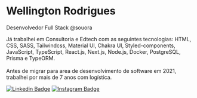 # Wellington Rodrigues
Desenvolvedor Full Stack @souora

Já trabalhei em Consultoria e Edtech com as seguintes tecnologias: HTML, CSS, SASS, Tailwindcss, Material UI, Chakra UI, Styled-components, JavaScript, TypeScript, React.js, Next.js, Node.js, Docker, PostgreSQL, Prisma e TypeORM.
<br />
<br />
Antes de migrar para area de desenvolvimento de software em 2021, trabalhei por mais de 7 anos com logística.

[![Linkedin Badge](https://img.shields.io/badge/-wellingtonrodriguesbr-3251A0?style=flat-square&logo=Linkedin&logoColor=white&link=https://www.linkedin.com/in/wellingtonrodriguesbr/)](https://www.linkedin.com/in/wellingtonrodriguesbr/)
[![Instagram Badge](https://img.shields.io/badge/-@wellingtonrodriguesbr-FF2E42?style=flat-square&logo=Instagram&logoColor=white&link=https://www.instagram.com/wellingtonrodriguesbr/)](https://www.instagram.com/wellingtonrodriguesbr/)
<br/>
